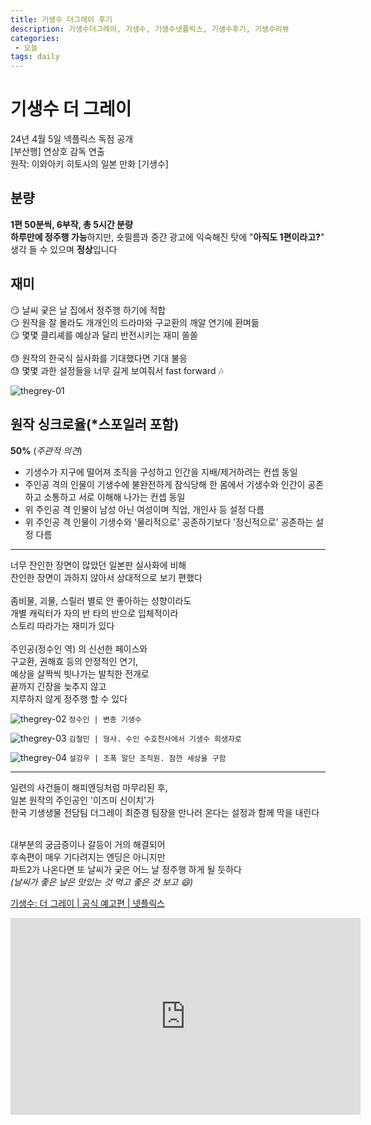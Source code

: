 ```yaml
---
title: 기생수 더그레이 후기
description: 기생수더그레이, 기생수, 기생수넷플릭스, 기생수후기, 기생수리뷰
categories:
 - 오늘
tags: daily
---
```


# 기생수 더 그레이
24년 4월 5일 넥플릭스 독점 공개<br>
[부산행] 연상호 감독 연출<br>
원작: 이와아키 히토시의 일본 만화 [기생수]<br>

## 분량
**1편 50분씩, 6부작, 총 5시간 분량** <br>
**하루만에 정주행 가능**하지만, 숏필름과 중간 광고에 익숙해진 탓에 "**아직도 1편이라고?**" 생각 들 수 있으며 **정상**입니다

## 재미
:smirk: 날씨 궂은 날 집에서 정주행 하기에 적합<br>
:smirk: 원작을 잘 몰라도 개개인의 드라마와 구교환의 깨알 연기에 환며듦<br>
:smirk: 몇몇 클리셰를 예상과 달리 반전시키는 재미 쏠쏠<br>
<br>
:sweat: 원작의 한국식 실사화를 기대했다면 기대 불응<br>
:sweat: 몇몇 과한 설정들을 너무 길게 보여줘서 fast forward :notes:<br>

![thegrey-01](https://github.com/ybybgo/ybybgo.github.io/assets/166905971/f1172d5c-4230-4b47-94c2-aa2176d8261b)

## 원작 싱크로율(*스포일러 포함)

**50%** (*주관적 의견*)
- 기생수가 지구에 떨어져 조직을 구성하고 인간을 지배/제거하려는 컨셉 동일
- 주인공 격의 인물이 기생수에 불완전하게 잠식당해 한 몸에서 기생수와 인간이 공존하고 소통하고 서로 이해해 나가는 컨셉 동일
- 위 주인공 격 인물이 남성 아닌 여성이며 직업, 개인사 등 설정 다름
- 위 주인공 격 인물이 기생수와 '물리적으로' 공존하기보다 '정신적으로' 공존하는 설정 다름

---
너무 잔인한 장면이 많았던 일본판 실사화에 비해<br>
잔인한 장면이 과하지 않아서 상대적으로 보기 편했다<br>
<br>
좀비물, 괴물, 스릴러 별로 안 좋아하는 성향이라도<br>
개별 캐릭터가 자의 반 타의 반으로 입체적이라<br>
스토리 따라가는 재미가 있다<br>
<br>
주인공(정수인 역) 의 신선한 페이스와<br>
구교환, 권해효 등의 안정적인 연기,<br>
예상을 살짝씩 빗나가는 발칙한 전개로<br>
끝까지 긴장을 늦추지 않고<br>
지루하지 않게 정주행 할 수 있다<br>

![thegrey-02](https://github.com/ybybgo/ybybgo.github.io/assets/166905971/ee905870-0180-408e-90ab-41f95ccd83d7)
`정수인 | 변종 기생수`


![thegrey-03](https://github.com/ybybgo/ybybgo.github.io/assets/166905971/68b0c0f9-259e-4309-98a4-75ba4d76aaa3)
`김철민 | 형사. 수인 수호천사에서 기생수 희생자로`

![thegrey-04](https://github.com/ybybgo/ybybgo.github.io/assets/166905971/4e1b685d-69b5-4cb2-8a87-f7b62925348e)
`설강우 | 조폭 말단 조직원. 잠깐 세상을 구함`

---
일련의 사건들이 해피엔딩처럼 마무리된 후,<br>
일본 원작의 주인공인 '이즈미 신이치'가<br>
한국 기생생물 전담팀 더그레이 최준경 팀장을 만나러 온다는 설정과 함께 막을 내린다 
<br><br>

대부분의 궁금증이나 갈등이 거의 해결되어<br>
후속편이 매우 기다려지는 엔딩은 아니지만<br>
파트2가 나온다면 또 날씨가 궂은 어느 날 정주행 하게 될 듯하다 <br>
*(날씨가 좋은 날은 맛있는 것 먹고 좋은 것 보고 :smile:)*


[기생수: 더 그레이 | 공식 예고편 | 넷플릭스](https://www.youtube.com/watch?v=SurkFjqVfRc)
<iframe width="560" height="315" src="https://www.youtube.com/embed/SurkFjqVfRc?si=bT1HXC7rHT_YXQyd" title="YouTube video player" frameborder="0" allow="accelerometer; autoplay; clipboard-write; encrypted-media; gyroscope; picture-in-picture; web-share" referrerpolicy="strict-origin-when-cross-origin" allowfullscreen></iframe>



